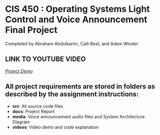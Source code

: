 # CIS 450 : Operating Systems Light Control and Voice Announcement Final Project
Completed by Abraham Abdulkarim, Calli Best, and Adam Winder

## LINK TO YOUTUBE VIDEO

[*Project Demo*
](https://www.youtube.com/watch?v=cbD7phfZ-fg)


## All project requirements are stored in folders as described by the assignment instructions:

- **src**: All source code files
- **docs**: Project Report
- **media**: Voice announcement audio files and System Architecture Diagram
- **videos**: Video demo and code explanation
